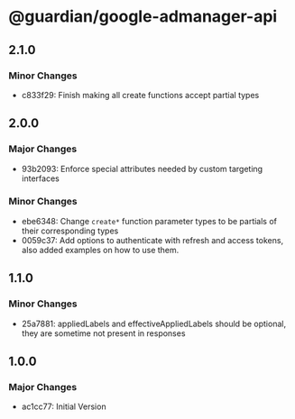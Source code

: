 # @guardian/google-admanager-api

## 2.1.0

### Minor Changes

- c833f29: Finish making all create functions accept partial types

## 2.0.0

### Major Changes

- 93b2093: Enforce special attributes needed by custom targeting interfaces

### Minor Changes

- ebe6348: Change `create*` function parameter types to be partials of their corresponding types
- 0059c37: Add options to authenticate with refresh and access tokens, also added examples on how to use them.

## 1.1.0

### Minor Changes

- 25a7881: appliedLabels and effectiveAppliedLabels should be optional, they are sometime not present in responses

## 1.0.0

### Major Changes

- ac1cc77: Initial Version
